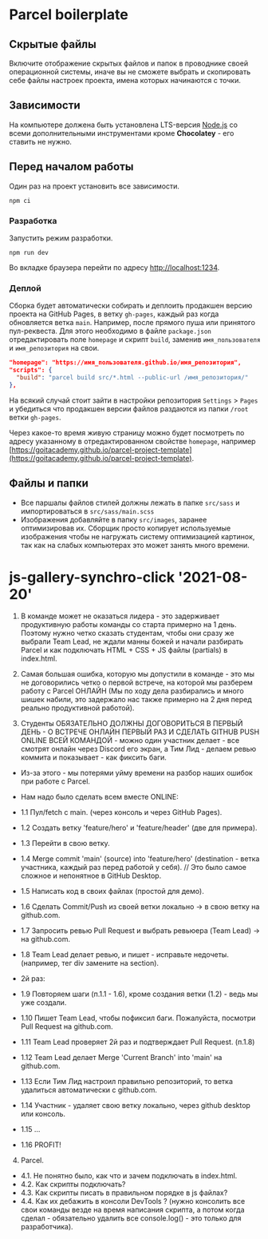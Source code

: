 # Parcel boilerplate

## Скрытые файлы

Включите отображение скрытых файлов и папок в проводнике своей операционной системы, иначе вы не
сможете выбрать и скопировать себе файлы настроек проекта, имена которых начинаются с точки.

## Зависимости

На компьютере должена быть установлена LTS-версия [Node.js](https://nodejs.org/en/) со всеми
дополнительными инструментами кроме **Chocolatey** - его ставить не нужно.

## Перед началом работы

Один раз на проект установить все зависимости.

```shell
npm ci
```

### Разработка

Запустить режим разработки.

```shell
npm run dev
```

Во вкладке браузера перейти по адресу [http://localhost:1234](http://localhost:1234).

### Деплой

Сборка будет автоматически собирать и деплоить продакшен версию проекта на GitHub Pages, в ветку
`gh-pages`, каждый раз когда обновляется ветка `main`. Например, после прямого пуша или принятого
пул-реквеста. Для этого необходимо в файле `package.json` отредактировать поле `homepage` и скрипт
`build`, заменив `имя_пользователя` и `имя_репозитория` на свои.

```json
"homepage": "https://имя_пользователя.github.io/имя_репозитория",
"scripts": {
  "build": "parcel build src/*.html --public-url /имя_репозитория/"
},
```

На всякий случай стоит зайти в настройки репозитория `Settings` > `Pages` и убедиться что продакшен
версии файлов раздаются из папки `/root` ветки `gh-pages`.

Через какое-то время живую страницу можно будет посмотреть по адресу указанному в отредактированном
свойстве `homepage`, например
[https://goitacademy.github.io/parcel-project-template](https://goitacademy.github.io/parcel-project-template).

## Файлы и папки

- Все паршалы файлов стилей должны лежать в папке `src/sass` и импортироваться в
  `src/sass/main.scss`
- Изображения добавляйте в папку `src/images`, заранее оптимизировав их. Сборщик просто копирует
  используемые изображения чтобы не нагружать систему оптимизацией картинок, так как на слабых
  компьютерах это может занять много времени.

# js-gallery-synchro-click '2021-08-20'

1. В команде может не оказаться лидера - это задерживает продуктивную работы команды со старта
   примерно на 1 день. Поэтому нужно четко сказать студентам, чтобы они сразу же выбрали Team Lead,
   не ждали манны божей и начали разбирать Parсel и как подключать HTML + CSS + JS файлы (partials)
   в index.html.

2. Самая большая ошибка, которую мы допустили в команде - это мы не договорились четко о первой
   встрече, на которой мы разберем работу с Parсel ОНЛАЙН (Мы по ходу дела разбирались и много шишек
   набили, это задержало нас также примерно на 2 дня перед реально продуктивной работой).

3. Студенты ОБЯЗАТЕЛЬНО ДОЛЖНЫ ДОГОВОРИТЬСЯ В ПЕРВЫЙ ДЕНЬ - О ВСТРЕЧЕ ОНЛАЙН ПЕРВЫЙ РАЗ И СДЕЛАТЬ
   GITHUB PUSH ONLINE ВСЕЙ КОМАНДОЙ - можно один участник делает - все смотрят онлайн через Discord
   его экран, а Тим Лид - делаем ревью коммита и показывает - как фиксить баги.

- Из-за этого - мы потерями уйму времени на разбор наших ошибок при работе с Parсel.
- Нам надо было сделать всем вместе ONLINE:
- 1.1 Пул/fetch с main. (через консоль и через GitHub Pages).
- 1.2 Создать ветку 'feature/hero' и 'feature/header' (две для примера).
- 1.3 Перейти в свою ветку.
- 1.4 Merge commit 'main' (source) into 'feature/hero' (destination - ветка участника, каждый раз
  перед работой у себя). // Это было самое сложное и непонятное в GitHub Desktop.
- 1.5 Написать код в своих файлах (простой для демо).
- 1.6 Сделать Commit/Push из своей ветки локально -> в свою ветку на github.com.
- 1.7 Запросить ревью Pull Request и выбрать ревьюера (Team Lead) -> на github.com.
- 1.8 Team Lead делает ревью, и пишет - исправьте недочеты. (например, тег div замените на section).

- 2й раз:
- 1.9 Повторяем шаги (п.1.1 - 1.6), кроме создания ветки (1.2) - ведь мы уже создали.
- 1.10 Пишет Team Lead, чтобы пофиксил баги. Пожалуйста, посмотри Pull Request на github.com.
- 1.11 Team Lead проверяет 2й раз и подтверждает Pull Request. (п.1.8)
- 1.12 Team Lead делает Merge 'Current Branch' into 'main' на github.com.
- 1.13 Если Тим Лид настроил правильно репозиторий, то ветка удалиться автоматически с github.com.
- 1.14 Участник - удаляет свою ветку локально, через github desktop или консоль.
- 1.15 ...
- 1.16 PROFIT!

4. Parcel.

- 4.1. Не понятно было, как что и зачем подключать в index.html.
- 4.2. Как скрипты подключать?
- 4.3. Как скрипты писать в правильном порядке в js файлах?
- 4.4. Как их дебажить в консоли DevTools ? (нужно консолить все свои команды везде на время
  написания скрипта, а потом когда сделал - обязательно удалить все console.log() - это только для
  разработчика).
